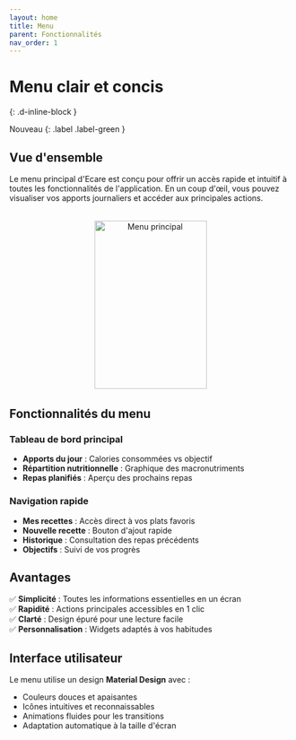 ```yaml
---
layout: home
title: Menu
parent: Fonctionnalités
nav_order: 1
---
```


# Menu clair et concis
{: .d-inline-block }

Nouveau
{: .label .label-green }

## Vue d'ensemble

Le menu principal d'Ecare est conçu pour offrir un accès rapide et intuitif à toutes les fonctionnalités de l'application. En un coup d'œil, vous pouvez visualiser vos apports journaliers et accéder aux principales actions.

<div style="text-align: center; margin: 2rem 0;">
  <img src="{{ '/assets/image/menu.jpg' | relative_url }}" alt="Menu principal" width="200" height="300" />
</div>

## Fonctionnalités du menu

### Tableau de bord principal
- **Apports du jour** : Calories consommées vs objectif
- **Répartition nutritionnelle** : Graphique des macronutriments
- **Repas planifiés** : Aperçu des prochains repas

### Navigation rapide
- **Mes recettes** : Accès direct à vos plats favoris
- **Nouvelle recette** : Bouton d'ajout rapide
- **Historique** : Consultation des repas précédents
- **Objectifs** : Suivi de vos progrès

## Avantages

✅ **Simplicité** : Toutes les informations essentielles en un écran  
✅ **Rapidité** : Actions principales accessibles en 1 clic  
✅ **Clarté** : Design épuré pour une lecture facile  
✅ **Personnalisation** : Widgets adaptés à vos habitudes  

## Interface utilisateur

Le menu utilise un design **Material Design** avec :
- Couleurs douces et apaisantes
- Icônes intuitives et reconnaissables  
- Animations fluides pour les transitions
- Adaptation automatique à la taille d'écran